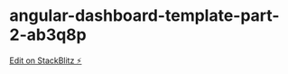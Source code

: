# angular-dashboard-template-part-2-ab3q8p

[Edit on StackBlitz ⚡️](https://stackblitz.com/edit/angular-dashboard-template-part-2-ab3q8p)
